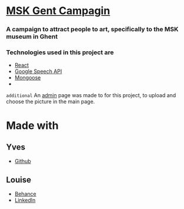 # [MSK Gent Campagin](https://salty-refuge-78411.herokuapp.com/story)

### A campaign to attract people to art, specifically to the MSK museum in Ghent 

### Technologies used in this project are
- [React](https://reactjs.org/)
- [Google Speech API](https://cloud.google.com/speech/?hl=nl)
- [Mongoose](http://mongoosejs.com/)
- 

```additional```
An [admin](https://salty-refuge-78411.herokuapp.com/admin) page was made to for this project, to upload and choose the picture in the main page.

# Made with 
## Yves 
- [Github](https://github.com/YvesMeeuws)

## Louise
- [Behance](https://www.behance.net/louisedebrauwer)
- [LinkedIn](https://www.linkedin.com/in/louisedebrauwer/)
